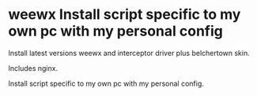 # weewx Install script specific to my own pc with my personal config
Install latest versions weewx and interceptor driver plus belchertown skin.

Includes nginx.

Install script specific to my own pc with my personal config.
